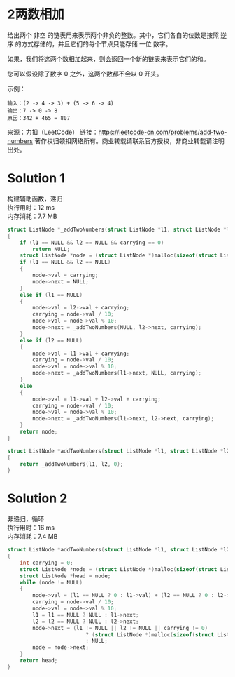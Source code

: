 # 2两数相加
给出两个 非空 的链表用来表示两个非负的整数。其中，它们各自的位数是按照 逆序 的方式存储的，并且它们的每个节点只能存储 一位 数字。

如果，我们将这两个数相加起来，则会返回一个新的链表来表示它们的和。

您可以假设除了数字 0 之外，这两个数都不会以 0 开头。

示例：
```
输入：(2 -> 4 -> 3) + (5 -> 6 -> 4)
输出：7 -> 0 -> 8
原因：342 + 465 = 807
```
来源：力扣（LeetCode）
链接：https://leetcode-cn.com/problems/add-two-numbers
著作权归领扣网络所有。商业转载请联系官方授权，非商业转载请注明出处。

# Solution 1
构建辅助函数，递归  
执行用时：12 ms  
内存消耗：7.7 MB  
``` c
struct ListNode *_addTwoNumbers(struct ListNode *l1, struct ListNode *l2, int carrying)
{
    if (l1 == NULL && l2 == NULL && carrying == 0)
        return NULL;
    struct ListNode *node = (struct ListNode *)malloc(sizeof(struct ListNode));
    if (l1 == NULL && l2 == NULL)
    {
        node->val = carrying;
        node->next = NULL;
    }
    else if (l1 == NULL)
    {
        node->val = l2->val + carrying;
        carrying = node->val / 10;
        node->val = node->val % 10;
        node->next = _addTwoNumbers(NULL, l2->next, carrying);
    }
    else if (l2 == NULL)
    {
        node->val = l1->val + carrying;
        carrying = node->val / 10;
        node->val = node->val % 10;
        node->next = _addTwoNumbers(l1->next, NULL, carrying);
    }
    else
    {
        node->val = l1->val + l2->val + carrying;
        carrying = node->val / 10;
        node->val = node->val % 10;
        node->next = _addTwoNumbers(l1->next, l2->next, carrying);
    }
    return node;
}

struct ListNode *addTwoNumbers(struct ListNode *l1, struct ListNode *l2)
{
    return _addTwoNumbers(l1, l2, 0);
}
```

# Solution 2
非递归，循环  
执行用时：16 ms  
内存消耗：7.4 MB  
``` c
struct ListNode *addTwoNumbers(struct ListNode *l1, struct ListNode *l2)
{
    int carrying = 0;
    struct ListNode *node = (struct ListNode *)malloc(sizeof(struct ListNode));
    struct ListNode *head = node;
    while (node != NULL)
    {
        node->val = (l1 == NULL ? 0 : l1->val) + (l2 == NULL ? 0 : l2->val) + carrying;
        carrying = node->val / 10;
        node->val = node->val % 10;
        l1 = l1 == NULL ? NULL : l1->next;
        l2 = l2 == NULL ? NULL : l2->next;
        node->next = (l1 != NULL || l2 != NULL || carrying != 0)
                         ? (struct ListNode *)malloc(sizeof(struct ListNode))
                         : NULL;
        node = node->next;
    }
    return head;
}
```